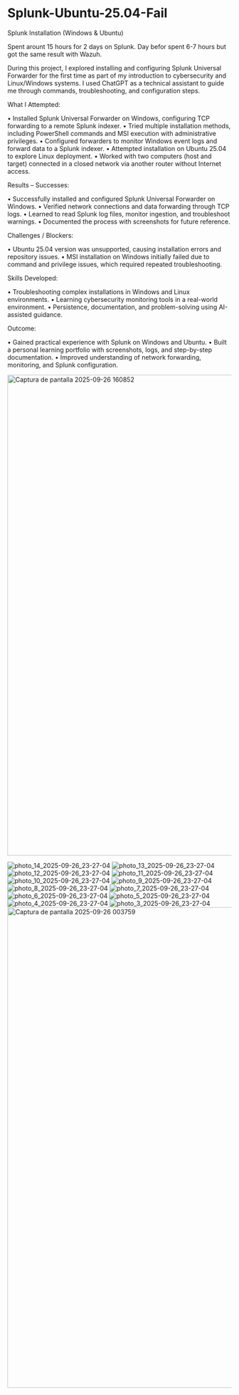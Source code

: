 # Splunk-Ubuntu-25.04-Fail

Splunk Installation (Windows & Ubuntu)

Spent arount 15 hours for 2 days on Splunk. Day befor spent 6-7 hours but got the same result with Wazuh.

During this project, I explored installing and configuring Splunk Universal Forwarder for the first time as part of my introduction to cybersecurity and Linux/Windows systems. I used ChatGPT as a technical assistant to guide me through commands, troubleshooting, and configuration steps.

What I Attempted:

  • Installed Splunk Universal Forwarder on Windows, configuring TCP forwarding to a remote Splunk indexer.
 • Tried multiple installation methods, including PowerShell commands and MSI execution with administrative privileges.
 • Configured forwarders to monitor Windows event logs and forward data to a Splunk indexer.
 • Attempted installation on Ubuntu 25.04 to explore Linux deployment.
 • Worked with two computers (host and target) connected in a closed network via another router without Internet access.

Results – Successes:
 
 • Successfully installed and configured Splunk Universal Forwarder on Windows.
 • Verified network connections and data forwarding through TCP logs.
 • Learned to read Splunk log files, monitor ingestion, and troubleshoot warnings.
 • Documented the process with screenshots for future reference.

Challenges / Blockers:

 • Ubuntu 25.04 version was unsupported, causing installation errors and repository issues.
 • MSI installation on Windows initially failed due to command and privilege issues, which required repeated troubleshooting.

Skills Developed:

 • Troubleshooting complex installations in Windows and Linux environments.
 • Learning cybersecurity monitoring tools in a real-world environment.
 • Persistence, documentation, and problem-solving using AI-assisted guidance.

Outcome:
 
 • Gained practical experience with Splunk on Windows and Ubuntu.
 • Built a personal learning portfolio with screenshots, logs, and step-by-step documentation.
 • Improved understanding of network forwarding, monitoring, and Splunk configuration.

<img width="1920" height="1080" alt="Captura de pantalla 2025-09-26 160852" src="https://github.com/user-attachments/assets/a11b23f1-3ebd-439a-aaaf-163517555929" />

![photo_14_2025-09-26_23-27-04](https://github.com/user-attachments/assets/55aed8c2-816b-4a2f-8236-66a567fbf9a4)
![photo_13_2025-09-26_23-27-04](https://github.com/user-attachments/assets/35775f4e-7c22-4993-8c01-a034383628b3)
![photo_12_2025-09-26_23-27-04](https://github.com/user-attachments/assets/20b5e0de-354c-4a96-86cf-ccfa3d2538b8)
![photo_11_2025-09-26_23-27-04](https://github.com/user-attachments/assets/59db093c-5caa-4706-8894-4f4912ccf4da)
![photo_10_2025-09-26_23-27-04](https://github.com/user-attachments/assets/3c1d540f-5e1a-4e26-8979-44af877a6a4e)
![photo_9_2025-09-26_23-27-04](https://github.com/user-attachments/assets/f5222e2d-8e2d-40dd-a3e3-d12d392c759c)
![photo_8_2025-09-26_23-27-04](https://github.com/user-attachments/assets/b54dd1e4-d1ac-4296-ad2f-3a693b316540)
![photo_7_2025-09-26_23-27-04](https://github.com/user-attachments/assets/f17ab4d9-5696-4717-953a-0c583d3b27f2)
![photo_6_2025-09-26_23-27-04](https://github.com/user-attachments/assets/51b9d358-87fe-44d0-8b0a-eb09c9e9062e)
![photo_5_2025-09-26_23-27-04](https://github.com/user-attachments/assets/8da64985-74bb-4c40-bcc6-ec47f109c701)
![photo_4_2025-09-26_23-27-04](https://github.com/user-attachments/assets/6e10a9b8-66d4-47dc-8398-1f1158016138)
![photo_3_2025-09-26_23-27-04](https://github.com/user-attachments/assets/85f8875b-f76f-4881-bc70-da6b77eafcb3)
<img width="1920" height="1080" alt="Captura de pantalla 2025-09-26 003759" src="https://github.com/user-attachments/assets/6fc68b52-59da-4722-9577-d4557aa668a1" />
